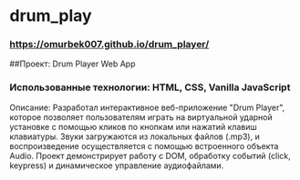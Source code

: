 # drum_play
### https://omurbek007.github.io/drum_player/
##Проект: Drum Player Web App
### Использованные технологии: HTML, CSS, Vanilla JavaScript

Описание:
Разработал интерактивное веб-приложение "Drum Player", которое позволяет пользователям играть на виртуальной ударной установке с помощью кликов по кнопкам или нажатий клавиш клавиатуры. Звуки загружаются из локальных файлов (.mp3), и воспроизведение осуществляется с помощью встроенного объекта Audio.
Проект демонстрирует работу с DOM, обработку событий (click, keypress) и динамическое управление аудиофайлами.
